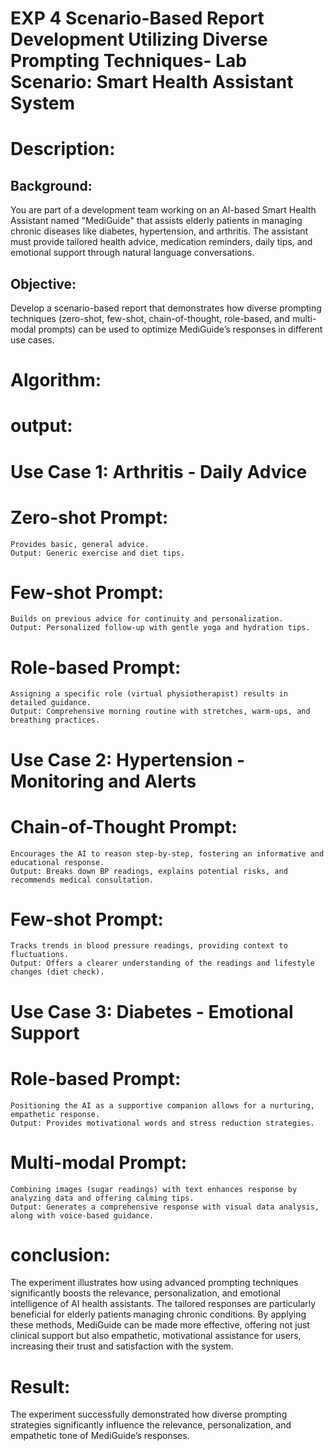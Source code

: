 # EXP 4 Scenario-Based Report Development Utilizing Diverse Prompting Techniques- Lab Scenario: Smart Health Assistant System
# Description: 
## Background:
You are part of a development team working on an AI-based Smart Health Assistant named "MediGuide" that assists elderly patients in managing chronic diseases like diabetes, hypertension, and arthritis. The assistant must provide tailored health advice, medication reminders, daily tips, and emotional support through natural language conversations.

## Objective:
Develop a scenario-based report that demonstrates how diverse prompting techniques (zero-shot, few-shot, chain-of-thought, role-based, and multi-modal prompts) can be used to optimize MediGuide’s responses in different use cases.

# Algorithm:



# output:
# Use Case 1: Arthritis - Daily Advice
# Zero-shot Prompt:
```
Provides basic, general advice.
Output: Generic exercise and diet tips.
```

# Few-shot Prompt:
```
Builds on previous advice for continuity and personalization.
Output: Personalized follow-up with gentle yoga and hydration tips.
```
# Role-based Prompt: 
```
Assigning a specific role (virtual physiotherapist) results in detailed guidance.
Output: Comprehensive morning routine with stretches, warm-ups, and breathing practices.
```
# Use Case 2: Hypertension - Monitoring and Alerts
# Chain-of-Thought Prompt: 
```
Encourages the AI to reason step-by-step, fostering an informative and educational response.
Output: Breaks down BP readings, explains potential risks, and recommends medical consultation.
```

# Few-shot Prompt: 
```
Tracks trends in blood pressure readings, providing context to fluctuations.
Output: Offers a clearer understanding of the readings and lifestyle changes (diet check).
```

# Use Case 3: Diabetes - Emotional Support
# Role-based Prompt:
```
Positioning the AI as a supportive companion allows for a nurturing, empathetic response.
Output: Provides motivational words and stress reduction strategies.
```

# Multi-modal Prompt: 
```
Combining images (sugar readings) with text enhances response by analyzing data and offering calming tips.
Output: Generates a comprehensive response with visual data analysis, along with voice-based guidance.
```
# conclusion:
The experiment illustrates how using advanced prompting techniques significantly boosts the relevance, personalization, and emotional intelligence of AI health assistants. The tailored responses are particularly beneficial for elderly patients managing chronic conditions. By applying these methods, MediGuide can be made more effective, offering not just clinical support but also empathetic, motivational assistance for users, increasing their trust and satisfaction with the system.
# Result:
The experiment successfully demonstrated how diverse prompting strategies significantly influence the relevance, personalization, and empathetic tone of MediGuide’s responses.




